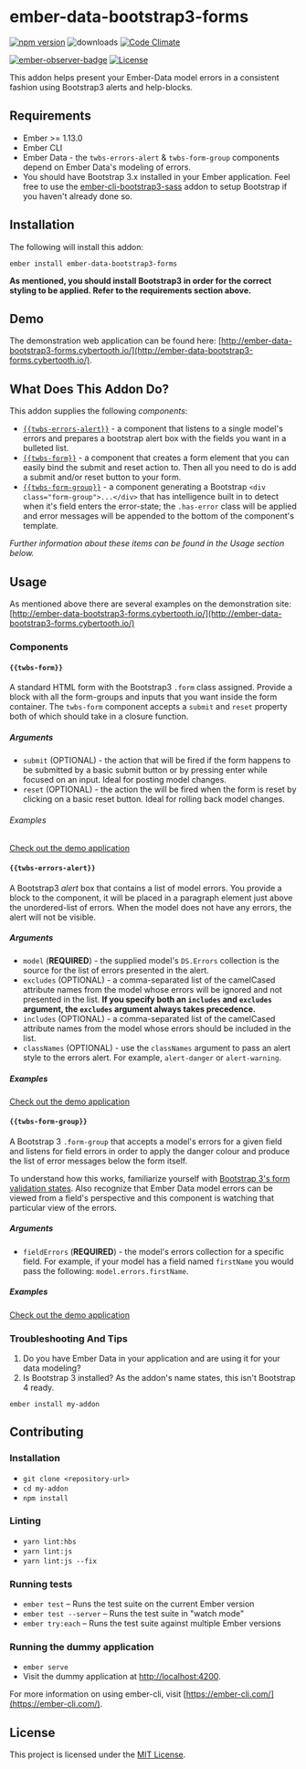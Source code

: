 # ember-data-bootstrap3-forms

[![npm version](http://badge.fury.io/js/ember-data-bootstrap3-forms.svg)](http://badge.fury.io/js/ember-data-bootstrap3-forms) ![downloads](https://img.shields.io/npm/dy/ember-data-bootstrap3-forms.svg) [![Code Climate](http://codeclimate.com/github/cybertoothca/ember-data-bootstrap3-forms/badges/gpa.svg)](http://codeclimate.com/github/cybertoothca/ember-data-bootstrap3-forms)

[![ember-observer-badge](http://emberobserver.com/badges/ember-data-bootstrap3-forms.svg)](http://emberobserver.com/addons/ember-data-bootstrap3-forms) [![License](http://img.shields.io/npm/l/ember-data-bootstrap3-forms.svg)](LICENSE.md)

This addon helps present your Ember-Data model errors in a consistent fashion using Bootstrap3 alerts and help-blocks.

## Requirements

- Ember >= 1.13.0
- Ember CLI
- Ember Data - the `twbs-errors-alert` & `twbs-form-group` components depend on Ember Data's
  modeling of errors.
- You should have Bootstrap 3.x installed in your Ember application. Feel free to use the
  [ember-cli-bootstrap3-sass](http://emberobserver.com/addons/ember-cli-bootstrap3-sass)
  addon to setup Bootstrap if you haven't already done so.

## Installation

The following will install this addon:

```
ember install ember-data-bootstrap3-forms
```

**As mentioned, you should install Bootstrap3 in order for the correct styling to be applied. Refer to the
requirements section above.**

## Demo

The demonstration web application can be found here:
[http://ember-data-bootstrap3-forms.cybertooth.io/](http://ember-data-bootstrap3-forms.cybertooth.io/).

## What Does This Addon Do?

This addon supplies the following _components_:

- [`{{twbs-errors-alert}}`](#twbs-errors-alert) - a component that listens to a single model's errors
  and prepares a bootstrap alert box with the fields you want in a bulleted list.
- [`{{twbs-form}}`](#twbs-form) - a component that creates a form element that you can easily bind
  the submit and reset action to. Then all you need to do is add a submit and/or reset button to your
  form.
- [`{{twbs-form-group}}`](#twbs-form-group) - a component generating a Bootstrap
  `<div class="form-group">...</div>` that has intelligence built in to detect when it's
  field enters the error-state; the `.has-error` class will be applied and error messages will be
  appended to the bottom of the component's template.

_Further information about these items can be found in the Usage section below._

## Usage

As mentioned above there are several examples on the demonstration site:
[http://ember-data-bootstrap3-forms.cybertooth.io/](http://ember-data-bootstrap3-forms.cybertooth.io/)

### Components

#### `{{twbs-form}}`

A standard HTML form with the Bootstrap3 `.form` class assigned. Provide a block
with all the form-groups and inputs that you want inside the form container. The
`twbs-form` component accepts a `submit` and `reset` property both of which
should take in a closure function.

##### Arguments

- `submit` (OPTIONAL) - the action that will be fired if the form happens to
  be submitted by a basic submit button or by pressing enter while focused on
  an input. Ideal for posting model changes.
- `reset` (OPTIONAL) - the action the will be fired when the form is reset by
  clicking on a basic reset button. Ideal for rolling back model changes.

###### Examples

[Check out the demo application](http://ember-data-bootstrap3-forms.cybertooth.io/)

#### `{{twbs-errors-alert}}`

A Bootstrap3 _alert_ box that contains a list of model errors. You provide a block to the component, it will be
placed in a paragraph element just above the unordered-list of errors. When the model does not have any errors,
the alert will not be visible.

##### Arguments

- `model` (**REQUIRED**) - the supplied model's `DS.Errors` collection is the source for the list of errors presented
  in the alert.
- `excludes` (OPTIONAL) - a comma-separated list of the camelCased attribute names from the model whose errors
  will be ignored and not presented in the list. **If you specify both an `includes` and `excludes` argument, the
  `excludes` argument always takes precedence.**
- `includes` (OPTIONAL) - a comma-separated list of the camelCased attribute names from the model whose errors
  should be included in the list.
- `classNames` (OPTIONAL) - use the `classNames` argument to pass an alert style to the errors alert. For example,
  `alert-danger` or `alert-warning`.

##### Examples

[Check out the demo application](http://ember-data-bootstrap3-forms.cybertooth.io/)

#### `{{twbs-form-group}}`

A Bootstrap 3 `.form-group` that accepts a model's errors for a given field
and listens for field errors in order to apply the danger colour and produce
the list of error messages below the form itself.

To understand how this works, familiarize yourself with [Bootstrap 3's form validation
states](http://getbootstrap.com/css/#forms-control-validation). Also recognize
that Ember Data model errors can be viewed from a field's perspective and this
component is watching that particular view of the errors.

##### Arguments

- `fieldErrors` (**REQUIRED**) - the model's errors collection for a specific
  field. For example, if your model has a field named `firstName` you would pass
  the following: `model.errors.firstName`.

##### Examples

[Check out the demo application](http://ember-data-bootstrap3-forms.cybertooth.io/)

### Troubleshooting And Tips

1. Do you have Ember Data in your application and are using it for your data modeling?
1. Is Bootstrap 3 installed? As the addon's name states, this isn't Bootstrap 4 ready.

```
ember install my-addon
```

## Contributing

### Installation

- `git clone <repository-url>`
- `cd my-addon`
- `npm install`

### Linting

- `yarn lint:hbs`
- `yarn lint:js`
- `yarn lint:js --fix`

### Running tests

- `ember test` – Runs the test suite on the current Ember version
- `ember test --server` – Runs the test suite in "watch mode"
- `ember try:each` – Runs the test suite against multiple Ember versions

### Running the dummy application

- `ember serve`
- Visit the dummy application at [http://localhost:4200](http://localhost:4200).

For more information on using ember-cli, visit [https://ember-cli.com/](https://ember-cli.com/).

## License

This project is licensed under the [MIT License](LICENSE.md).
